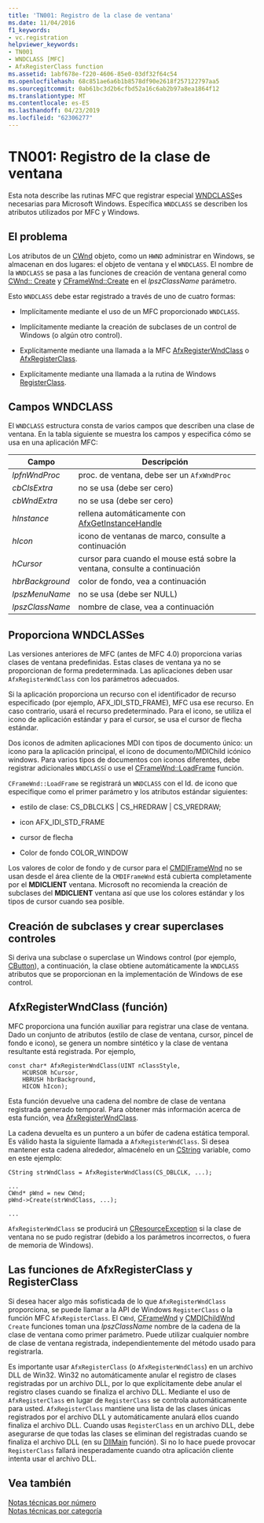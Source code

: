 ```yaml
---
title: 'TN001: Registro de la clase de ventana'
ms.date: 11/04/2016
f1_keywords:
- vc.registration
helpviewer_keywords:
- TN001
- WNDCLASS [MFC]
- AfxRegisterClass function
ms.assetid: 1abf678e-f220-4606-85e0-03df32f64c54
ms.openlocfilehash: 68c851ae6a6b1b8578df90e2618f257122797aa5
ms.sourcegitcommit: 0ab61bc3d2b6cfbd52a16c6ab2b97a8ea1864f12
ms.translationtype: MT
ms.contentlocale: es-ES
ms.lasthandoff: 04/23/2019
ms.locfileid: "62306277"
---
```

# <a name="tn001-window-class-registration"></a>TN001: Registro de la clase de ventana

Esta nota describe las rutinas MFC que registrar especial [WNDCLASS](/windows/desktop/api/winuser/ns-winuser-tagwndclassa)es necesarias para Microsoft Windows. Específica `WNDCLASS` se describen los atributos utilizados por MFC y Windows.

## <a name="the-problem"></a>El problema

Los atributos de un [CWnd](../mfc/reference/cwnd-class.md) objeto, como un `HWND` administrar en Windows, se almacenan en dos lugares: el objeto de ventana y el `WNDCLASS`. El nombre de la `WNDCLASS` se pasa a las funciones de creación de ventana general como [CWnd:: Create](../mfc/reference/cwnd-class.md#create) y [CFrameWnd::Create](../mfc/reference/cframewnd-class.md#create) en el *lpszClassName* parámetro.

Esto `WNDCLASS` debe estar registrado a través de uno de cuatro formas:

- Implícitamente mediante el uso de un MFC proporcionado `WNDCLASS`.

- Implícitamente mediante la creación de subclases de un control de Windows (o algún otro control).

- Explícitamente mediante una llamada a la MFC [AfxRegisterWndClass](../mfc/reference/application-information-and-management.md#afxregisterwndclass) o [AfxRegisterClass](../mfc/reference/application-information-and-management.md#afxregisterclass).

- Explícitamente mediante una llamada a la rutina de Windows [RegisterClass](/windows/desktop/api/winuser/nf-winuser-registerclassa).

## <a name="wndclass-fields"></a>Campos WNDCLASS

El `WNDCLASS` estructura consta de varios campos que describen una clase de ventana. En la tabla siguiente se muestra los campos y especifica cómo se usa en una aplicación MFC:

|Campo|Descripción|
|-----------|-----------------|
|*lpfnWndProc*|proc. de ventana, debe ser un `AfxWndProc`|
|*cbClsExtra*|no se usa (debe ser cero)|
|*cbWndExtra*|no se usa (debe ser cero)|
|*hInstance*|rellena automáticamente con [AfxGetInstanceHandle](../mfc/reference/application-information-and-management.md#afxgetinstancehandle)|
|*hIcon*|icono de ventanas de marco, consulte a continuación|
|*hCursor*|cursor para cuando el mouse está sobre la ventana, consulte a continuación|
|*hbrBackground*|color de fondo, vea a continuación|
|*lpszMenuName*|no se usa (debe ser NULL)|
|*lpszClassName*|nombre de clase, vea a continuación|

## <a name="provided-wndclasses"></a>Proporciona WNDCLASSes

Las versiones anteriores de MFC (antes de MFC 4.0) proporciona varias clases de ventana predefinidas. Estas clases de ventana ya no se proporcionan de forma predeterminada. Las aplicaciones deben usar `AfxRegisterWndClass` con los parámetros adecuados.

Si la aplicación proporciona un recurso con el identificador de recurso especificado (por ejemplo, AFX_IDI_STD_FRAME), MFC usa ese recurso. En caso contrario, usará el recurso predeterminado. Para el icono, se utiliza el icono de aplicación estándar y para el cursor, se usa el cursor de flecha estándar.

Dos iconos de admiten aplicaciones MDI con tipos de documento único: un icono para la aplicación principal, el icono de documento/MDIChild icónico windows. Para varios tipos de documentos con iconos diferentes, debe registrar adicionales `WNDCLASS`í o use el [CFrameWnd::LoadFrame](../mfc/reference/cframewnd-class.md#loadframe) función.

`CFrameWnd::LoadFrame` se registrará un `WNDCLASS` con el Id. de icono que especifique como el primer parámetro y los atributos estándar siguientes:

- estilo de clase: CS_DBLCLKS &#124; CS_HREDRAW &#124; CS_VREDRAW;

- icon AFX_IDI_STD_FRAME

- cursor de flecha

- Color de fondo COLOR_WINDOW

Los valores de color de fondo y de cursor para el [CMDIFrameWnd](../mfc/reference/cmdiframewnd-class.md) no se usan desde el área cliente de la `CMDIFrameWnd` está cubierta completamente por el **MDICLIENT** ventana. Microsoft no recomienda la creación de subclases del **MDICLIENT** ventana así que use los colores estándar y los tipos de cursor cuando sea posible.

## <a name="subclassing-and-superclassing-controls"></a>Creación de subclases y crear superclases controles

Si deriva una subclase o superclase un Windows control (por ejemplo, [CButton](../mfc/reference/cbutton-class.md)), a continuación, la clase obtiene automáticamente la `WNDCLASS` atributos que se proporcionan en la implementación de Windows de ese control.

## <a name="the-afxregisterwndclass-function"></a>AfxRegisterWndClass (función)

MFC proporciona una función auxiliar para registrar una clase de ventana. Dado un conjunto de atributos (estilo de clase de ventana, cursor, pincel de fondo e icono), se genera un nombre sintético y la clase de ventana resultante está registrada. Por ejemplo,

```
const char* AfxRegisterWndClass(UINT nClassStyle,
    HCURSOR hCursor,
    HBRUSH hbrBackground,
    HICON hIcon);
```

Esta función devuelve una cadena del nombre de clase de ventana registrada generado temporal. Para obtener más información acerca de esta función, vea [AfxRegisterWndClass](../mfc/reference/application-information-and-management.md#afxregisterwndclass).

La cadena devuelta es un puntero a un búfer de cadena estática temporal. Es válido hasta la siguiente llamada a `AfxRegisterWndClass`. Si desea mantener esta cadena alrededor, almacénelo en un [CString](../atl-mfc-shared/using-cstring.md) variable, como en este ejemplo:

```
CString strWndClass = AfxRegisterWndClass(CS_DBLCLK, ...);

...
CWnd* pWnd = new CWnd;
pWnd->Create(strWndClass, ...);

...
```

`AfxRegisterWndClass` se producirá un [CResourceException](../mfc/reference/cresourceexception-class.md) si la clase de ventana no se pudo registrar (debido a los parámetros incorrectos, o fuera de memoria de Windows).

## <a name="the-registerclass-and-afxregisterclass-functions"></a>Las funciones de AfxRegisterClass y RegisterClass

Si desea hacer algo más sofisticada de lo que `AfxRegisterWndClass` proporciona, se puede llamar a la API de Windows `RegisterClass` o la función MFC `AfxRegisterClass`. El `CWnd`, [CFrameWnd](../mfc/reference/cframewnd-class.md) y [CMDIChildWnd](../mfc/reference/cmdichildwnd-class.md) `Create` funciones toman una *lpszClassName* nombre de la cadena de la clase de ventana como primer parámetro. Puede utilizar cualquier nombre de clase de ventana registrada, independientemente del método usado para registrarla.

Es importante usar `AfxRegisterClass` (o `AfxRegisterWndClass`) en un archivo DLL de Win32. Win32 no automáticamente anular el registro de clases registradas por un archivo DLL, por lo que explícitamente debe anular el registro clases cuando se finaliza el archivo DLL. Mediante el uso de `AfxRegisterClass` en lugar de `RegisterClass` se controla automáticamente para usted. `AfxRegisterClass` mantiene una lista de las clases únicas registrados por el archivo DLL y automáticamente anulará ellos cuando finaliza el archivo DLL. Cuando usas `RegisterClass` en un archivo DLL, debe asegurarse de que todas las clases se eliminan del registradas cuando se finaliza el archivo DLL (en su [DllMain](/windows/desktop/Dlls/dllmain) función). Si no lo hace puede provocar `RegisterClass` fallará inesperadamente cuando otra aplicación cliente intenta usar el archivo DLL.

## <a name="see-also"></a>Vea también

[Notas técnicas por número](../mfc/technical-notes-by-number.md)<br/>
[Notas técnicas por categoría](../mfc/technical-notes-by-category.md)
